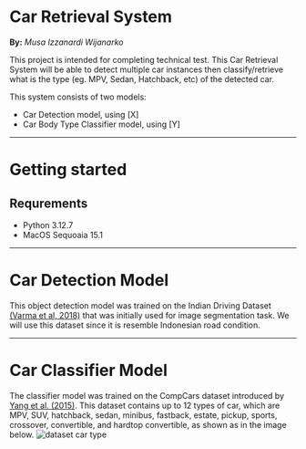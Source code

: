 Car Retrieval System
=====================
**By:** *Musa Izzanardi Wijanarko*

This project is intended for completing technical test. This Car Retrieval System will be able to detect multiple car
instances then classify/retrieve what is the type (eg. MPV, Sedan, Hatchback, etc) of the detected car.

This system consists of two models:
- Car Detection model, using [X]
- Car Body Type Classifier model, using [Y]

---
# Getting started

## Requrements

- Python 3.12.7
- MacOS Sequoaia 15.1

---
# Car Detection Model

This object detection model was trained on the Indian Driving Dataset [(Varma et al, 2018)](https://arxiv.org/pdf/1811.10200v1) that was initially used for image segmentation task. We will use this dataset since it is resemble Indonesian road condition.

---
# Car Classifier Model

The classifier model was trained on the CompCars dataset introduced by [Yang et al. (2015)](https://arxiv.org/pdf/1506.08959v2). This dataset contains up to 12 types of car, which are MPV, SUV, hatchback, sedan, minibus, fastback, estate, pickup, sports, crossover, convertible, and hardtop convertible, as shown as in the image below.
![dataset car type](images/image1.png)